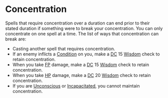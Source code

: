 # Concentration

Spells that require concentration over a duration can end prior to their stated duration if something were to break your concentration. You can only concentrate on one spell at a time. The list of ways that concentration can break are:

- Casting another spell that requires concentration.
- If an enemy inflicts a [Condition](../../Game%20Procedures/Conditions/!Conditions.md) on you, make a [DC](../../Game%20Procedures/Core%20Procedures/DC.md) 15 [Wisdom](../../Player%20Characters/The%20Ability%20Scores/Wisdom.md) check to retain concentration.
- When you take [FP](../../Player%20Characters/Derived%20Statistics/Fatigue%20Points.md) damage, make a [DC](../../Game%20Procedures/Core%20Procedures/DC.md) 15 [Wisdom](../../Player%20Characters/The%20Ability%20Scores/Wisdom.md) check to retain concentration.
- When you take [HP](../../Player%20Characters/Derived%20Statistics/Health%20Points.md) damage, make a [DC](../../Game%20Procedures/Core%20Procedures/DC.md) 20 [Wisdom](../../Player%20Characters/The%20Ability%20Scores/Wisdom.md) check to retain concentration.
- If you are [Unconscious](../../Game%20Procedures/Conditions/Unconscious.md) or [Incapacitated](../../Game%20Procedures/Conditions/Incapacitated.md), you cannot maintain concentration.
